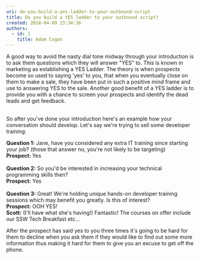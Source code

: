 ```yaml
---
uri: do-you-build-a-yes-ladder-to-your-outbound-script
title: Do you build a YES ladder to your outbound script?
created: 2018-04-09 23:34:36
authors:
  - id: 1
    title: Adam Cogan
---
```





<span class='intro'> <p class="ssw15-rteElement-P">A good way to avoid the nasty dial tone midway through your introduction is to ask them questions which they will answer &quot;YES&quot; to. This is known in marketing as establishing a YES Ladder. The theory is when prospects become so used to saying 'yes' to you, that when you eventually close on them to make a sale, they have been put in such a positive mind frame and use to answering YES to the sale. Another good benefit of a YES ladder is to provide you with a chance to screen your prospects and identify the dead leads and get feedback.​<br><br></p> </span>

<p>So after you've done your introduction here's an example how your conversation should develop.&#160;Let's&#160;say we're trying to sell some developer training&#58;</p><p class="ssw15-rteElement-GreyBox"><b>Question 1&#58;</b> Jane, have you considered any extra IT training since starting your job? (those that answer no, you're not likely to be targeting)<br><b>Prospect&#58; </b>Yes<br><br><b>Question 2&#58;</b> So you'd be interested in increasing your technical programming skills then?<br><b>Prospect&#58;</b> Yes<br><br><b>Question 3&#58;</b>&#160;Great! We're holding unique hands-on developer training sessions which may benefit you greatly. Is this of interest?<br><b>Prospect&#58;</b>&#160;OOH YES! <br><b>Scott&#58;</b>&#160;(I'll have what she's having!) Fantastic! The courses on offer include our&#160;SSW Tech Breakfast&#160;etc...</p><p>After the prospect has said yes to you three times it's going to be hard for them to decline when you ask them if they would like to find out some more information thus making it hard for them to give you an excuse to get off the phone.​<br><br></p>


